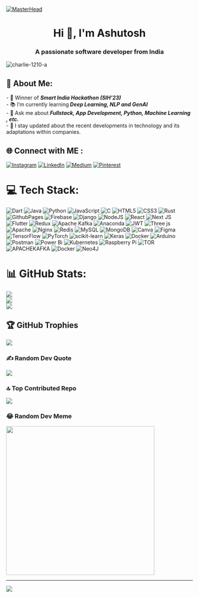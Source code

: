 [![MasterHead](https://img.freepik.com/free-vector/earth-view-night-from-alien-planet-neon-space_33099-1876.jpg?w=1380&t=st=1702671523~exp=1702672123~hmac=b4eb545532800124dac2caee158d03c924bbcdb18fbc851fbc9bf1b1f9553029)](https://github.com/CHARLIE1210-A)
<h1 align="center">Hi 👋, I'm Ashutosh</h1>
<h3 align="center">A passionate software developer from India</h3>

<p align="left"> <img src="https://komarev.com/ghpvc/?username=charlie-1210-a&label=Profile%20views&color=0e75b6&style=flat" alt="charlie-1210-a" /> </p>


  <h2>💫 About Me:</h2>
<p>- 🔭 Winner of <b><i>Smart India Hackathon (SIH'23) </b></i><br>
   - 📚 I’m currently learning<b><i> Deep Learning, NLP and GenAI</b></i><br>
  - 💬 Ask me about <b><i>Fullstack, App Development, Python, Machine Learning , etc.</b></i><br>
    - 🎲 I stay updated about the recent developments in technology and its adaptations within companies.</p>
    
###

## 🌐 Connect with ME :
[![Instagram](https://img.shields.io/badge/Instagram-%23E4405F.svg?logo=Instagram&logoColor=white)](https://instagram.com/i.am_ashu_) [![LinkedIn](https://img.shields.io/badge/LinkedIn-%230077B5.svg?logo=linkedin&logoColor=white)](https://linkedin.com/in/ashutosh-singh-9b25221ab) [![Medium](https://img.shields.io/badge/Medium-12100E?logo=medium&logoColor=white)](https://medium.com/@Ashsingh) [![Pinterest](https://img.shields.io/badge/Pinterest-%23E60023.svg?logo=Pinterest&logoColor=white)](https://pinterest.com/arnav0570) 

# 💻 Tech Stack:
![Dart](https://img.shields.io/badge/dart-%230175C2.svg?style=flat&logo=dart&logoColor=white)   ![Java](https://img.shields.io/badge/java-%23ED8B00.svg?style=flat&logo=openjdk&logoColor=white) ![Python](https://img.shields.io/badge/python-3670A0?style=flat&logo=python&logoColor=ffdd54) ![JavaScript](https://img.shields.io/badge/javascript-%23323330.svg?style=flat&logo=javascript&logoColor=%23F7DF1E) ![C](https://img.shields.io/badge/c-%2300599C.svg?style=flat&logo=c&logoColor=white) ![HTML5](https://img.shields.io/badge/html5-%23E34F26.svg?style=flat&logo=html5&logoColor=white) ![CSS3](https://img.shields.io/badge/css3-%231572B6.svg?style=flat&logo=css3&logoColor=white) ![Rust](https://img.shields.io/badge/rust-%23000000.svg?style=flat&logo=rust&logoColor=white) ![GithubPages](https://img.shields.io/badge/github%20pages-121013?style=flat&logo=github&logoColor=white) ![Firebase](https://img.shields.io/badge/firebase-%23039BE5.svg?style=flat&logo=firebase) ![Django](https://img.shields.io/badge/django-%23092E20.svg?style=flat&logo=django&logoColor=white) ![NodeJS](https://img.shields.io/badge/node.js-6DA55F?style=flat&logo=node.js&logoColor=white) ![React](https://img.shields.io/badge/react-%2320232a.svg?style=flat&logo=react&logoColor=%2361DAFB) ![Next JS](https://img.shields.io/badge/Next-black?style=flat&logo=next.js&logoColor=white) ![Flutter](https://img.shields.io/badge/Flutter-%2302569B.svg?style=flat&logo=Flutter&logoColor=white) ![Redux](https://img.shields.io/badge/redux-%23593d88.svg?style=flat&logo=redux&logoColor=white) ![Apache Kafka](https://img.shields.io/badge/Apache%20Kafka-000?style=flat&logo=apachekafka) ![Anaconda](https://img.shields.io/badge/Anaconda-%2344A833.svg?style=flat&logo=anaconda&logoColor=white) ![JWT](https://img.shields.io/badge/JWT-black?style=flat&logo=JSON%20web%20tokens) ![Three js](https://img.shields.io/badge/threejs-black?style=flat&logo=three.js&logoColor=white) ![Apache](https://img.shields.io/badge/apache-%23D42029.svg?style=flat&logo=apache&logoColor=white) ![Nginx](https://img.shields.io/badge/nginx-%23009639.svg?style=flat&logo=nginx&logoColor=white) ![Redis](https://img.shields.io/badge/redis-%23DD0031.svg?style=flat&logo=redis&logoColor=white) ![MySQL](https://img.shields.io/badge/mysql-%2300000f.svg?style=flat&logo=mysql&logoColor=white) ![MongoDB](https://img.shields.io/badge/MongoDB-%234ea94b.svg?style=flat&logo=mongodb&logoColor=white) ![Canva](https://img.shields.io/badge/Canva-%2300C4CC.svg?style=flat&logo=Canva&logoColor=white) ![Figma](https://img.shields.io/badge/figma-%23F24E1E.svg?style=flat&logo=figma&logoColor=white) ![TensorFlow](https://img.shields.io/badge/TensorFlow-%23FF6F00.svg?style=flat&logo=TensorFlow&logoColor=white) ![PyTorch](https://img.shields.io/badge/PyTorch-%23EE4C2C.svg?style=flat&logo=PyTorch&logoColor=white) ![scikit-learn](https://img.shields.io/badge/scikit--learn-%23F7931E.svg?style=flat&logo=scikit-learn&logoColor=white) ![Keras](https://img.shields.io/badge/Keras-%23D00000.svg?style=flat&logo=Keras&logoColor=white) ![Docker](https://img.shields.io/badge/docker-%230db7ed.svg?style=flat&logo=docker&logoColor=white) ![Arduino](https://img.shields.io/badge/-Arduino-00979D?style=flat&logo=Arduino&logoColor=white) ![Postman](https://img.shields.io/badge/Postman-FF6C37?style=flat&logo=postman&logoColor=white) ![Power Bi](https://img.shields.io/badge/power_bi-F2C811?style=flat&logo=powerbi&logoColor=black) ![Kubernetes](https://img.shields.io/badge/kubernetes-%23326ce5.svg?style=flat&logo=kubernetes&logoColor=white) ![Raspberry Pi](https://img.shields.io/badge/-RaspberryPi-C51A4A?style=flat&logo=Raspberry-Pi) ![TOR](https://img.shields.io/badge/tor-%237E4798.svg?style=flat&logo=tor-project&logoColor=white) ![APACHEKAFKA](https://img.shields.io/badge/apachekafka-231F20.svg?style=flat&logo=apachekafka&logoColor=white&color=%23231F20) ![Docker](https://img.shields.io/badge/docker-%230db7ed.svg?style=flat&logo=docker&logoColor=white) ![Neo4J](https://img.shields.io/badge/Neo4j-008CC1?style=flat&logo=neo4j&logoColor=white)
# 📊 GitHub Stats:
![](https://github-readme-stats.vercel.app/api?username=CHARLIE1210-A&theme=dark&hide_border=false&include_all_commits=true&count_private=true)<br/>
![](https://github-readme-streak-stats.herokuapp.com/?user=CHARLIE1210-A&theme=dark&hide_border=false)<br/>
![](https://github-readme-stats.vercel.app/api/top-langs/?username=CHARLIE1210-A&theme=dark&hide_border=false&include_all_commits=true&count_private=true&layout=compact)

## 🏆 GitHub Trophies
![](https://github-profile-trophy.vercel.app/?username=CHARLIE1210-A&theme=onestar&no-frame=false&no-bg=true&margin-w=4)

### ✍️ Random Dev Quote
![](https://quotes-github-readme.vercel.app/api?type=horizontal&theme=merko)

### 🔝 Top Contributed Repo
![](https://github-contributor-stats.vercel.app/api?username=CHARLIE1210-A&limit=5&theme=nord&combine_all_yearly_contributions=true)

### 😂 Random Dev Meme
<img src='https://randommeme-five.vercel.app/' style="height: 400px;"/>

---
[![](https://visitcount.itsvg.in/api?id=CHARLIE1210-A&icon=5&color=1)](https://visitcount.itsvg.in)

<!-- Proudly created with GPRM ( https://gprm.itsvg.in ) -->
